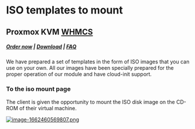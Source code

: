 # ISO templates to mount

## Proxmox KVM **[WHMCS](https://puqcloud.com/link.php?id=77)**

#####  [Order now](https://puqcloud.com/index.php?rp=/store/whmcs-module-proxmox-kvm) | [Download](https://download.puqcloud.com/WHMCS/servers/PUQ_WHMCS-Proxmox-KVM/) | [FAQ](https://faq.puqcloud.com/)

We have prepared a set of templates in the form of ISO images that you can use on your own. All our images have been specially prepared for the proper operation of our module and have cloud-init support.

### To the iso mount page

The client is given the opportunity to mount the ISO disk image on the CD-ROM of their virtual machine.

[![image-1662460569807.png](https://doc.puq.info/uploads/images/gallery/2022-09/scaled-1680-/image-1662460569807.png)](https://doc.puq.info/uploads/images/gallery/2022-09/image-1662460569807.png)
